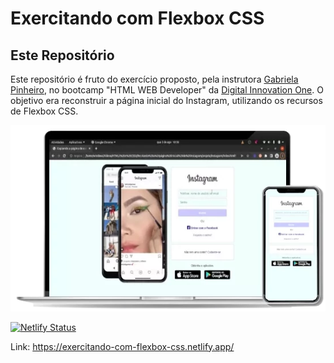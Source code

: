 # Exercitando com Flexbox CSS

## Este Repositório

Este repositório é fruto do exercício proposto, pela instrutora [Gabriela Pinheiro](https://www.linkedin.com/in/gabrielapinheiro129/), no bootcamp "HTML WEB Developer" da [Digital Innovation One](https://www.dio.me). O objetivo era reconstruir a página inicial do Instagram, utilizando os recursos de Flexbox CSS.

![exercitando-com-flexbox-css.webp](https://raw.githubusercontent.com/brunosc10699/exercitando-com-flexbox-css/main/.github/images/exercitando-com-flexbox-css.webp)

[![Netlify Status](https://api.netlify.com/api/v1/badges/1b7f0085-2c0a-4f31-abba-d795606a8d7c/deploy-status)](https://app.netlify.com/sites/exercitando-com-flexbox-css/deploys)

Link: https://exercitando-com-flexbox-css.netlify.app/
